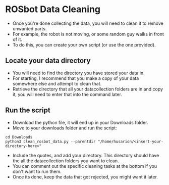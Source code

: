 # ROSbot Data Cleaning
- Once you're done collecting the data, you will need to clean it to remove unwanted parts. 
- For example, the robot is not moving, or some random guy walks in front of it. 
- To do this, you can create your own script (or use the one provided). 

## Locate your data directory
- You will need to find the directory you have stored your data in. 
- For starting, I recommend that you make a copy of your data somewhere else and attempt to clean that. 
- Retrieve the directory that all your datacollection folders are in and copy it, you will need to enter that into the command later. 
 ## Run the script
- Download the python file, it will end up in your Downloads folder. 
- Move to your downloads folder and run the script:
```
cd Downloads
python3 clean_rosbot_data.py --parentdir "/home/husarion/<insert-your-directory-here>"
```
- Include the quotes, and add your directory. This directory should have the all the datacollection folders you want to clean.
- You can comment out the specific cleaning tasks at the bottom if you don't want to run them.
- Once its done, keep the data that got rejected, you might want it later. 


